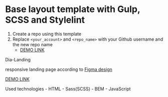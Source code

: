 # Base layout template with Gulp, SCSS and Stylelint
1. Create a repo using this template
1. Replace `<your_account>` and `<repo_name>` with your Github username and the new repo name
    - [DEMO LINK](https://Andrii-Kuzmenko.github.io/dia-landing/)

Dia-Landing

  responsive landing page according to [Figma design](https://www.figma.com/file/7qwsWggv9BAxMi2VPhBuPr/Air-(formerly-Dia)?node-id=9138%3A35)

  [DEMO LINK](https://Andrii-Kuzmenko.github.io/dia-landing/)

  Used technologies
    - HTML
    - Sass(SCSS)
    - BEM
    - JavaScript
